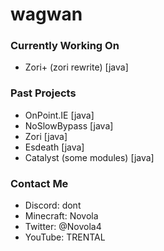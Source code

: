 # wagwan
### Currently Working On
- Zori+ (zori rewrite) [java]
### Past Projects
- OnPoint.IE [java]
- NoSlowBypass [java]
- Zori [java]
- Esdeath [java]
- Catalyst (some modules) [java]
### Contact Me
- Discord: dont
- Minecraft: Novola
- Twitter: @Novola4
- YouTube: TRENTAL

